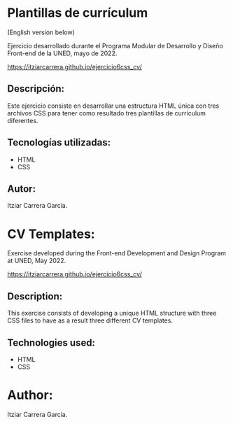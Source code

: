 # Plantillas de currículum
(English version below)

Ejercicio desarrollado durante el Programa Modular de Desarrollo y Diseño Front-end de la UNED, mayo de 2022.

https://itziarcarrera.github.io/ejercicio6css_cv/


## Descripción:
Este ejercicio consiste en desarrollar una estructura HTML única con tres archivos CSS para tener como resultado tres plantillas de currículum diferentes.


## Tecnologías utilizadas:
- HTML
- CSS


## Autor:
Itziar Carrera García.



# CV Templates:
Exercise developed during the Front-end Development and Design Program at UNED, May 2022.

https://itziarcarrera.github.io/ejercicio6css_cv/

## Description:
This exercise consists of developing a unique HTML structure with three CSS files to have as a result three different CV templates.

## Technologies used:
- HTML
- CSS

# Author:
Itziar Carrera García.
